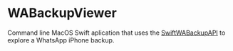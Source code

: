# WABackupViewer

Command line MacOS Swift aplication that uses the [SwiftWABackupAPI](https://github.com/domingogallardo/SwiftWABackupAPI)
to explore a WhatsApp iPhone backup.
